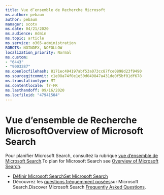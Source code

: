 ```yaml
---
title: Vue d’ensemble de Recherche Microsoft
ms.author: pebaum
author: pebaum
manager: scotv
ms.date: 04/21/2020
ms.audience: Admin
ms.topic: article
ms.service: o365-administration
ROBOTS: NOINDEX, NOFOLLOW
localization_priority: Normal
ms.custom:
- "6443"
- "9003287"
ms.openlocfilehash: 8171ec494197abf53a073cc87fce0898d23f9490
ms.sourcegitcommit: c1e08a74f0e1e50d049847a431de0f5bf01df678
ms.translationtype: MT
ms.contentlocale: fr-FR
ms.lasthandoff: 09/16/2020
ms.locfileid: "47941504"
---
```

# <a name="overview-of-microsoft-search"></a><span data-ttu-id="7a554-102">Vue d’ensemble de Recherche Microsoft</span><span class="sxs-lookup"><span data-stu-id="7a554-102">Overview of Microsoft Search</span></span>

<span data-ttu-id="7a554-103">Pour planifier Microsoft Search, consultez la rubrique [vue d’ensemble de Microsoft Search](https://docs.microsoft.com/microsoftsearch/overview-microsoft-search).</span><span class="sxs-lookup"><span data-stu-id="7a554-103">To plan for Microsoft Search see [Overview of Microsoft Search](https://docs.microsoft.com/microsoftsearch/overview-microsoft-search).</span></span>

- [<span data-ttu-id="7a554-104">Définir Microsoft Search</span><span class="sxs-lookup"><span data-stu-id="7a554-104">Set Microsoft Search</span></span>](https://docs.microsoft.com/microsoftsearch/setup-microsoft-search)
- <span data-ttu-id="7a554-105">Découvrez les [questions fréquemment posées](https://docs.microsoft.com/microsoftsearch/faqs)sur Microsoft Search.</span><span class="sxs-lookup"><span data-stu-id="7a554-105">Discover Microsoft Search [Frequently Asked Questions](https://docs.microsoft.com/microsoftsearch/faqs).</span></span>
